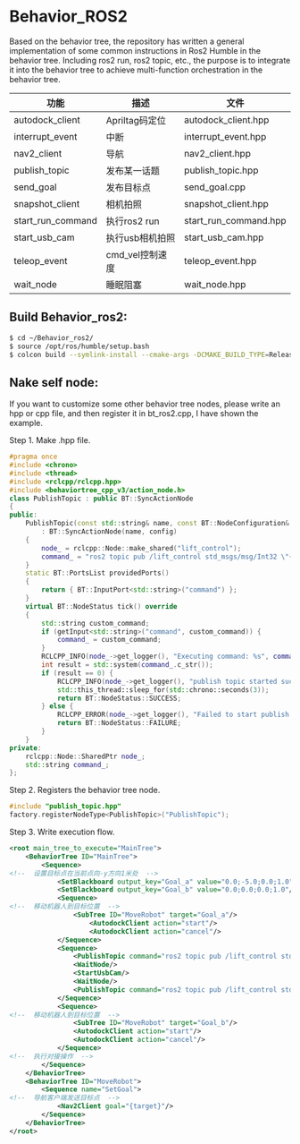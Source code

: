 # Behavior_ROS2
Based on the behavior tree, the repository has written a general implementation of some common instructions in Ros2 Humble in the behavior tree. Including ros2 run, ros2 topic, etc., the purpose is to integrate it into the behavior tree to achieve multi-function orchestration in the behavior tree.

| 功能 | 描述               | 文件   | 
|----------|--------------------|--------|
| autodock_client   | Apriltag码定位    | autodock_client.hpp   | 
| interrupt_event   | 中断    | interrupt_event.hpp   | 
| nav2_client   | 导航    | nav2_client.hpp   | 
| publish_topic   | 发布某一话题    | publish_topic.hpp   | 
| send_goal   | 发布目标点    | send_goal.cpp   | 
| snapshot_client   | 相机拍照    | snapshot_client.hpp   | 
| start_run_command   | 执行ros2 run    | start_run_command.hpp   | 
| start_usb_cam   | 执行usb相机拍照    | start_usb_cam.hpp   | 
| teleop_event   | cmd_vel控制速度    | teleop_event.hpp   | 
| wait_node   | 睡眠阻塞    | wait_node.hpp   | 

## Build Behavior_ros2:

```bash
$ cd ~/Behavior_ros2/
$ source /opt/ros/humble/setup.bash
$ colcon build --symlink-install --cmake-args -DCMAKE_BUILD_TYPE=Release
```
## Nake self node:
If you want to customize some other behavior tree nodes, please write an hpp or cpp file, and then register it in bt_ros2.cpp, I have shown the example.

Step 1. Make .hpp file.

```cpp
#pragma once
#include <chrono>
#include <thread>
#include <rclcpp/rclcpp.hpp>
#include <behaviortree_cpp_v3/action_node.h>
class PublishTopic : public BT::SyncActionNode
{
public:
    PublishTopic(const std::string& name, const BT::NodeConfiguration& config)
        : BT::SyncActionNode(name, config)
    {
        node_ = rclcpp::Node::make_shared("lift_control");
        command_ = "ros2 topic pub /lift_control std_msgs/msg/Int32 \"{data: 1}\" --rate 10 --times 20";
    }
    static BT::PortsList providedPorts()
    {
        return { BT::InputPort<std::string>("command") };
    }
    virtual BT::NodeStatus tick() override
    {
        std::string custom_command;
        if (getInput<std::string>("command", custom_command)) {
            command_ = custom_command;
        }
        RCLCPP_INFO(node_->get_logger(), "Executing command: %s", command_.c_str());
        int result = std::system(command_.c_str());
        if (result == 0) {
            RCLCPP_INFO(node_->get_logger(), "publish topic started successfully.");
            std::this_thread::sleep_for(std::chrono::seconds(3));
            return BT::NodeStatus::SUCCESS;
        } else {
            RCLCPP_ERROR(node_->get_logger(), "Failed to start publish topic: %s", command_.c_str());
            return BT::NodeStatus::FAILURE;
        }
    }
private:
    rclcpp::Node::SharedPtr node_;
    std::string command_;
};
```

Step 2. Registers the behavior tree node.
```cpp
#include "publish_topic.hpp"
factory.registerNodeType<PublishTopic>("PublishTopic");
```

Step 3. Write execution flow.
```xml
<root main_tree_to_execute="MainTree">
    <BehaviorTree ID="MainTree">
        <Sequence>
<!--  设置目标点在当前点向-y方向1米处  -->
            <SetBlackboard output_key="Goal_a" value="0.0;-5.0;0.0;1.0"/>
            <SetBlackboard output_key="Goal_b" value="0.0;0.0;0.0;1.0"/>
            <Sequence>
<!--  移动机器人到目标位置  -->
                <SubTree ID="MoveRobot" target="Goal_a"/>
                    <AutodockClient action="start"/>
                    <AutodockClient action="cancel"/>
            </Sequence>
            <Sequence>
                <PublishTopic command="ros2 topic pub /lift_control std_msgs/msg/Int32 '{data: 1}' --rate 10 --times 20"/>
                <WaitNode/>
                <StartUsbCam/>
                <WaitNode/>
                <PublishTopic command="ros2 topic pub /lift_control std_msgs/msg/Int32 '{data: 0}' --rate 10 --times 20"/>
            </Sequence>
            <Sequence>
<!--  移动机器人到目标位置  -->
                <SubTree ID="MoveRobot" target="Goal_b"/>
                <AutodockClient action="start"/>
                <AutodockClient action="cancel"/>
            </Sequence>
<!--  执行对接操作  -->
        </Sequence>
    </BehaviorTree>
    <BehaviorTree ID="MoveRobot">
        <Sequence name="SetGoal">
<!--  导航客户端发送目标点  -->
            <Nav2Client goal="{target}"/>
        </Sequence>
    </BehaviorTree>
</root>
```
